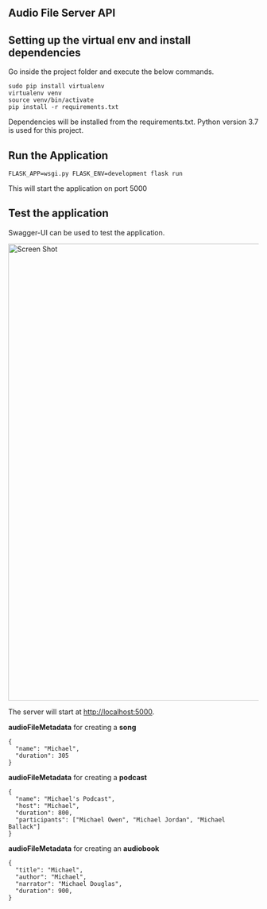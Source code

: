 ## Audio File Server API

## Setting up the virtual env and install dependencies
Go inside the project folder and execute the below commands.

```
sudo pip install virtualenv 
virtualenv venv 
source venv/bin/activate
pip install -r requirements.txt
```
Dependencies will be installed from the requirements.txt. Python version 3.7 is used for this project.

## Run the Application

```
FLASK_APP=wsgi.py FLASK_ENV=development flask run
```

This will start the application on port 5000

## Test the application

Swagger-UI can be used to test the application.

<img width="919" alt="Screen Shot" src="https://user-images.githubusercontent.com/17323570/111064077-5892e880-84b2-11eb-9b62-aeba9a32c051.png">


The server will start at <http://localhost:5000>.

**audioFileMetadata** for creating a **song**
```
{
  "name": "Michael",
  "duration": 305
}
```

**audioFileMetadata** for creating a **podcast**
```
{
  "name": "Michael's Podcast",
  "host": "Michael",
  "duration": 800,
  "participants": ["Michael Owen", "Michael Jordan", "Michael Ballack"]
}
```

**audioFileMetadata** for creating an **audiobook**
```
{
  "title": "Michael",
  "author": "Michael",
  "narrator": "Michael Douglas",
  "duration": 900,
}
```

